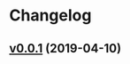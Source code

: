 # Changelog

## [v0.0.1](https://github.com/Songmu/gocredits/compare/c60a0691deb4...v0.0.1) (2019-04-10)

